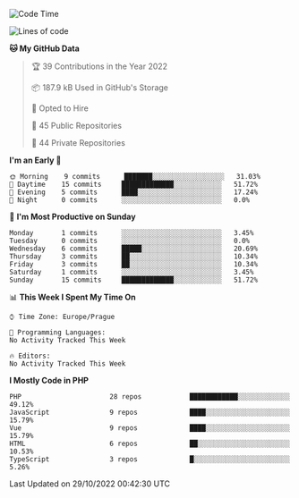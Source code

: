 <!--START_SECTION:waka-->
![Code Time](http://img.shields.io/badge/Code%20Time-1%2C583%20hrs%2058%20mins-blue)

![Lines of code](https://img.shields.io/badge/From%20Hello%20World%20I%27ve%20Written-175%20Thousand%20lines%20of%20code-blue)

**🐱 My GitHub Data** 

> 🏆 39 Contributions in the Year 2022
 > 
> 📦 187.9 kB Used in GitHub's Storage 
 > 
> 💼 Opted to Hire
 > 
> 📜 45 Public Repositories 
 > 
> 🔑 44 Private Repositories  
 > 
**I'm an Early 🐤** 

```text
🌞 Morning    9 commits      ███████░░░░░░░░░░░░░░░░░░   31.03% 
🌆 Daytime    15 commits     █████████████░░░░░░░░░░░░   51.72% 
🌃 Evening    5 commits      ████░░░░░░░░░░░░░░░░░░░░░   17.24% 
🌙 Night      0 commits      ░░░░░░░░░░░░░░░░░░░░░░░░░   0.0%

```
📅 **I'm Most Productive on Sunday** 

```text
Monday       1 commits      ░░░░░░░░░░░░░░░░░░░░░░░░░   3.45% 
Tuesday      0 commits      ░░░░░░░░░░░░░░░░░░░░░░░░░   0.0% 
Wednesday    6 commits      █████░░░░░░░░░░░░░░░░░░░░   20.69% 
Thursday     3 commits      ██░░░░░░░░░░░░░░░░░░░░░░░   10.34% 
Friday       3 commits      ██░░░░░░░░░░░░░░░░░░░░░░░   10.34% 
Saturday     1 commits      ░░░░░░░░░░░░░░░░░░░░░░░░░   3.45% 
Sunday       15 commits     █████████████░░░░░░░░░░░░   51.72%

```


📊 **This Week I Spent My Time On** 

```text
⌚︎ Time Zone: Europe/Prague

💬 Programming Languages: 
No Activity Tracked This Week

🔥 Editors: 
No Activity Tracked This Week

```

**I Mostly Code in PHP** 

```text
PHP                      28 repos            ████████████░░░░░░░░░░░░░   49.12% 
JavaScript               9 repos             ████░░░░░░░░░░░░░░░░░░░░░   15.79% 
Vue                      9 repos             ████░░░░░░░░░░░░░░░░░░░░░   15.79% 
HTML                     6 repos             ██░░░░░░░░░░░░░░░░░░░░░░░   10.53% 
TypeScript               3 repos             █░░░░░░░░░░░░░░░░░░░░░░░░   5.26%

```



 Last Updated on 29/10/2022 00:42:30 UTC
<!--END_SECTION:waka-->
<!--
**AlexKratky/AlexKratky** is a ✨ _special_ ✨ repository because its `README.md` (this file) appears on your GitHub profile.

Here are some ideas to get you started:

- 🔭 I’m currently working on ...
- 🌱 I’m currently learning ...
- 👯 I’m looking to collaborate on ...
- 🤔 I’m looking for help with ...
- 💬 Ask me about ...
- 📫 How to reach me: ...
- 😄 Pronouns: ...
- ⚡ Fun fact: ...
-->
